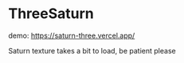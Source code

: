 # ThreeSaturn

demo: https://saturn-three.vercel.app/

Saturn texture takes a bit to load, be patient please
